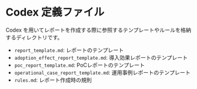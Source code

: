 # Codex 定義ファイル

Codex を用いてレポートを作成する際に参照するテンプレートやルールを格納するディレクトリです。

- `report_template.md`: レポートのテンプレート
- `adoption_effect_report_template.md`: 導入効果レポートのテンプレート
- `poc_report_template.md`: PoCレポートのテンプレート
- `operational_case_report_template.md`: 運用事例レポートのテンプレート
- `rules.md`: レポート作成時の規則

